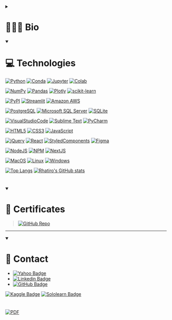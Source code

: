 <!-- <div style="display: inline"> -->
<!--   &nbsp;<img width='50' height='50' src="https://raw.githubusercontent.com/devicons/devicon/v2.15.1/icons/github/github-original.svg" />&nbsp; -->
<!--   &nbsp;<img width='50' height='50' src="https://cdn.jsdelivr.net/gh/devicons/devicon/icons/python/python-original.svg" />&nbsp; -->
<!--   &nbsp;&nbsp;<img width='50' height='50' src="https://cdn.jsdelivr.net/gh/devicons/devicon/icons/r/r-original.svg" />&nbsp;&nbsp;&nbsp; -->
<!-- </div>  -->

<details>
  <summary><h1>👨🏻‍💻 Bio</h1></summary>

| EN | PT |
| --- | --- |
| Professional with an evolving career in the field of data science. | Profissional com carreira em evolução na área de ciência de dados. |
| Solid experience in processing, manipulating and visualizing data using Python, SQL and main libraries, such as NumPy, Pandas, Matplotlib, Seaborn, Plotly and Scikit-learn, as well as familiarity with development environments such as the Anaconda Platform and Jupyter Notebook. | Sólida experiência em tratamento, manipulação e visualização de dados com utilização das linguagens Python, SQL e principais bibliotecas, como NumPy, Pandas, Matplotlib, Seaborn, Plotly e Scikit-learn, além de familiaridade com ambientes de desenvolvimento como a Plataforma Anaconda e Jupyter Notebook. |
| Skills in descriptive/exploratory analysis (EDA) and CRISP-DM methodology. | Habilidades em análise descritiva/exploratória (EDA) e metodologia CRISP-DM. |
| Construction and implementation of Machine Learning algorithms, including Ensemble methods, as well as predictive classification and regression models. | Construção e implementação de algoritmos de Aprendizado de Máquina (Machine Learning), abrangendo métodos de Ensemble, bem como modelos preditivos de classificação e regressão. |
| Familiarity with the cloud service platform AWS (Amazon Web Services) and services for computation and data analysis such as S3 and Athena. | Familiaridade com a plataforma de serviços em nuvem AWS (Amazon Web Services) e os serviços para computação e análise de dados como S3 e Athena. |
| Experience with the PostgreSQL Database Management System, including creating and manipulating tables, SQL queries, and notions of performance optimization. | Experiência com o Sistema de Gerenciamento de Banco de Dados PostgreSQL, incluindo criação e manipulação de tabelas, consultas SQL, e noções de otimização de desempenho. |
| Solid knowledge in Git and GitHub version control system, including repository management, code versioning, conflict resolution and team collaboration. | Conhecimento sólido em sistema de controle de versão Git e GitHub, incluindo gerenciamento de repositórios, versionamento de código, resolução de conflitos e colaboração em equipe. |
| Scripting and deploying interactive applications through Streamlit, combining complementary skills in Front-End development and responsive design, with experience in HTML, CSS and JavaScript. | Scripting e deploy de aplicações interativas através do Streamlit, combinando habilidades complementares em desenvolvimento Front-End e design responsivo, com experiência em HTML, CSS e JavaScript. |

</details>

<!--  -->
<!--  -->

<details open>
  <summary>
    <h1>💻 Technologies</h1>
  </summary>
  
[![Python](https://img.shields.io/badge/Python-FFD43B?logo=python&logoColor=blue)]()
[![Conda](https://img.shields.io/badge/conda-342B029.svg?logo=anaconda&logoColor=white)]()
[![Jupyter](https://img.shields.io/badge/Jupyter-F37626.svg?logo=Jupyter&logoColor=white)]()
[![Colab](https://img.shields.io/badge/Colab-F9AB00?logo=googlecolab&color=525252)]()

[![NumPy](https://img.shields.io/badge/Numpy-777BB4?logo=numpy&logoColor=white)]()
[![Pandas](https://img.shields.io/badge/Pandas-2C2D72?logo=pandas&logoColor=white)]()
[![Plotly](https://img.shields.io/badge/Plotly-239120?logo=plotly&logoColor=white)]()
[![scikit-learn](https://img.shields.io/badge/scikit_learn-F7931E?logo=scikit-learn&logoColor=white)]()
<!-- [![SciPy](https://img.shields.io/badge/SciPy-654FF0?logo=SciPy&logoColor=white)]() -->

[![PyPI](https://img.shields.io/badge/pypi-3775A9?logo=pypi&logoColor=white)]()
[![Streamlit](https://img.shields.io/badge/Streamlit-FF4B4B?logo=Streamlit&logoColor=white)]()
[![Amazon AWS](https://img.shields.io/badge/Amazon_AWS-FF9900?logo=amazonaws&logoColor=white)]()

[![PostgreSQL](https://img.shields.io/badge/PostgreSQL-316192?logo=postgresql&logoColor=white)]()
[![Microsoft SQL Server](https://img.shields.io/badge/Microsoft%20SQL%20Server-CC2927?logo=microsoft%20sql%20server&logoColor=white)]()
[![SQLite](https://img.shields.io/badge/SQLite-07405E?logo=sqlite&logoColor=white)]()

[![VisualStudioCode](https://img.shields.io/badge/Visual_Studio_Code-0078D4?logo=visual%20studio%20code&logoColor=white)]()
[![Sublime Text](https://img.shields.io/badge/sublime_text-%23575757.svg?logo=sublime-text&logoColor=important)]()
[![PyCharm](https://img.shields.io/badge/PyCharm-000000.svg?logo=PyCharm&logoColor=white)]()

[![HTML5](https://img.shields.io/badge/HTML5-E34F26?logo=html5&logoColor=white)]()
[![CSS3](https://img.shields.io/badge/CSS3-1572B6?logo=css3&logoColor=white)]()
[![JavaScript](https://img.shields.io/badge/JavaScript-323330?logo=javascript&logoColor=F7DF1E)]()
<!-- [![TypeScript](https://img.shields.io/badge/TypeScript-007ACC?logo=typescript&logoColor=white)]() -->

[![jQuery](https://img.shields.io/badge/jQuery-0769AD?logo=jquery&logoColor=white)]()
[![React](https://img.shields.io/badge/React-20232A?logo=react&logoColor=61DAFB)]()
[![StyledComponents](https://img.shields.io/badge/styled--components-DB7093?logo=styled-components&logoColor=white)]()
[![Figma](https://img.shields.io/badge/Figma-F24E1E?logo=figma&logoColor=white)]()

[![NodeJS](https://img.shields.io/badge/Node.js-339933?logo=nodedotjs&logoColor=white)]()
[![NPM](https://img.shields.io/badge/npm-CB3837?logo=npm&logoColor=white)]()
[![NextJS](https://img.shields.io/badge/next.js-000000?logo=nextdotjs&logoColor=white)]()

[![MacOS](https://img.shields.io/badge/mac%20os-000000?logo=apple&logoColor=white)]()
[![Linux](https://img.shields.io/badge/Linux-FCC624?logo=linux&logoColor=black)]()
[![Windows](https://img.shields.io/badge/Windows-0078D6?logo=windows&logoColor=white)]()

<!--  -->

<!-- [![Top Langs](https://github-readme-stats.vercel.app/api/top-langs/?username=rhatiro&theme=transparent)]() -->

[![Top Langs](https://github-readme-stats.vercel.app/api/top-langs/?username=rhatiro&layout=compact&theme=transparent)]()
[![Rhatiro's GitHub stats](https://github-readme-stats.vercel.app/api?username=rhatiro&theme=transparent)]()

<!--  -->

</details>

<!--  -->
<!--  -->

#

<details open>
  <summary><h1>📜 Certificates</h1></summary>

> [![GitHub Repo](https://img.shields.io/badge/repo-https://github.com/rhatiro/certificados-transparent?&logo=github&logoColor=white)](https://github.com/rhatiro/certificados)

</details>

<!--  -->
<!--  -->
---
<!--  -->
<!--  -->

<details open>
  <summary><h1>📩 Contact</h1></summary>

- [![Yahoo Badge](https://img.shields.io/badge/roberto.nishiyama@yahoo.com.br-410093?logo=yahoo)](mailto:roberto.nishiyama@yahoo.com.br)
- [![Linkedin Badge](https://img.shields.io/badge/Roberto%20Hatiro-blue?logo=linkedin&logoColor=white)](https://www.linkedin.com/in/rhatiro/)
- [![GitHub Badge](https://img.shields.io/badge/rhatiro-black?logo=github&logoColor=white)](https://github.com/rhatiro)

[![Kaggle Badge](https://img.shields.io/badge/Kaggle-20BEFF?logo=Kaggle&logoColor=white)](https://www.kaggle.com/robertohatiro)
[![Sololearn Badge](https://img.shields.io/badge/Sololearn-3a464b?logo=Sololearn&logoColor=white)](https://www.sololearn.com/profile/25785988)

#

[![PDF](https://img.shields.io/badge/PDF-Resume%20(CV)-transparent?&logo=adobe-acrobat-reader&logoColor=white)](https://raw.githubusercontent.com/rhatiro/rhatiro/main/resume/Cientista%20de%20Dados/CV%20-%20Roberto%20Hatiro%20-%20Cientista%20de%20Dados.pdf)
  
</details>

<!--  -->

<!---
rhatiro/rhatiro is a ✨ special ✨ repository because its `README.md` (this file) appears on your GitHub profile.
You can click the Preview link to take a look at your changes.
--->
